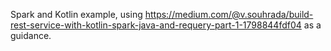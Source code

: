 Spark and Kotlin example, using https://medium.com/@v.souhrada/build-rest-service-with-kotlin-spark-java-and-requery-part-1-1798844fdf04 as a guidance.
